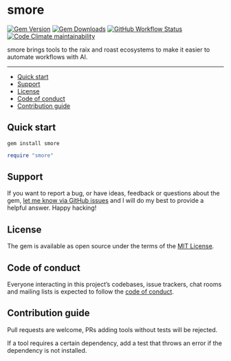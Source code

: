 # smore

[![Gem Version](https://img.shields.io/gem/v/smore)](https://rubygems.org/gems/smore)
[![Gem Downloads](https://img.shields.io/gem/dt/smore)](https://www.ruby-toolbox.com/projects/smore)
[![GitHub Workflow Status](https://img.shields.io/github/actions/workflow/status/xrendan/smore/ci.yml)](https://github.com/xrendan/smore/actions/workflows/ci.yml)
[![Code Climate maintainability](https://img.shields.io/codeclimate/maintainability/xrendan/smore)](https://codeclimate.com/github/xrendan/smore)

smore brings tools to the raix and roast ecosystems to make it easier to automate workflows with AI.


---

- [Quick start](#quick-start)
- [Support](#support)
- [License](#license)
- [Code of conduct](#code-of-conduct)
- [Contribution guide](#contribution-guide)

## Quick start

```
gem install smore
```

```ruby
require "smore"
```

## Support

If you want to report a bug, or have ideas, feedback or questions about the gem, [let me know via GitHub issues](https://github.com/xrendan/smore/issues/new) and I will do my best to provide a helpful answer. Happy hacking!

## License

The gem is available as open source under the terms of the [MIT License](LICENSE.txt).

## Code of conduct

Everyone interacting in this project’s codebases, issue trackers, chat rooms and mailing lists is expected to follow the [code of conduct](CODE_OF_CONDUCT.md).

## Contribution guide

Pull requests are welcome, PRs adding tools without tests will be rejected. 

If a tool requires a certain dependency, add a test that throws an error if 
the dependency is not installed. 